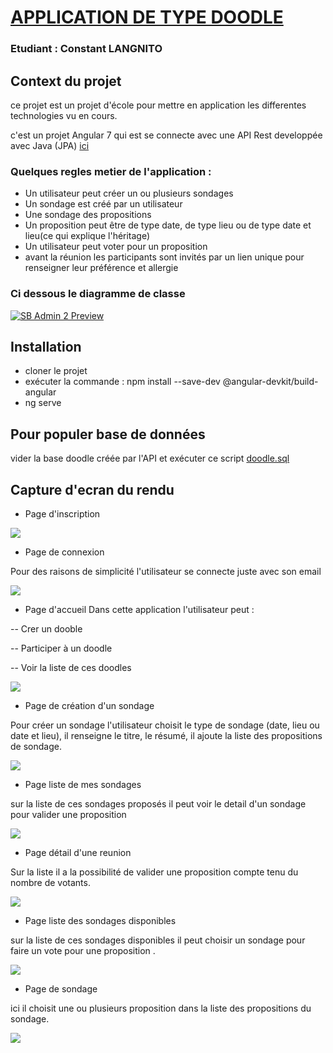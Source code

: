 # [APPLICATION DE TYPE DOODLE <DOODLE CST>](https://github.com/Constant23/Doodle-front)

### Etudiant : Constant LANGNITO

## Context du projet 

ce projet est un projet d'école pour mettre en application les differentes technologies vu en cours. 

c'est un projet Angular 7 qui est se connecte avec une API Rest developpée avec Java (JPA) [ici](https://github.com/Constant23/tpjpa2019sir)

### Quelques regles metier de l'application :

-   Un utilisateur peut créer un ou plusieurs sondages
-   Un sondage est créé par un utilisateur
-   Une sondage des propositions
-   Un proposition peut être de type date, de type lieu ou de type date et lieu(ce qui explique l'héritage)
-   Un utilisateur peut voter pour un proposition
-   avant la réunion les participants sont invités par un lien unique pour renseigner leur préférence et allergie

### Ci dessous le diagramme de classe 

[![SB Admin 2 Preview](https://github.com/Constant23/Doodle-front/blob/master/src/assets/capture/DC.PNG)](https://github.com/Constant23/Doodle-front/blob/master/src/assets/capture/DC.PNG)

## Installation 

-  cloner le projet 
-  exécuter la commande :  npm install --save-dev @angular-devkit/build-angular
- ng serve

## Pour populer base de données 

vider la base doodle créée par l'API et exécuter ce script [doodle.sql](https://github.com/Constant23/Doodle-front/blob/master/dooble.sql)

## Capture d'ecran du rendu 
-   Page d'inscription 

[![](https://github.com/Constant23/Doodle-front/blob/master/src/assets/capture/1.PNG)](https://github.com/Constant23/Doodle-front/blob/master/src/assets/capture/1.PNG)

-   Page de connexion 

Pour des raisons de simplicité l'utilisateur se connecte juste avec son email

[![](https://github.com/Constant23/Doodle-front/blob/master/src/assets/capture/2.PNG)](https://github.com/Constant23/Doodle-front/blob/master/src/assets/capture/2.PNG)

-   Page d'accueil
Dans cette application l'utilisateur peut :

-- Crer un dooble 

-- Participer à un doodle 

-- Voir la liste de ces doodles 


[![](https://github.com/Constant23/Doodle-front/blob/master/src/assets/capture/3.PNG)](https://github.com/Constant23/Doodle-front/blob/master/src/assets/capture/3.PNG)

-   Page de création d'un sondage  

Pour créer un sondage l'utilisateur choisit le type de sondage (date, lieu ou date et lieu), il renseigne le titre, le résumé, il ajoute la liste des propositions de sondage. 

[![](https://github.com/Constant23/Doodle-front/blob/master/src/assets/capture/4.PNG)](https://github.com/Constant23/Doodle-front/blob/master/src/assets/capture/4.PNG)

-   Page liste de mes sondages 

sur la liste de ces sondages proposés il peut voir le detail d'un sondage pour valider une proposition

[![](https://github.com/Constant23/Doodle-front/blob/master/src/assets/capture/5.PNG)](https://github.com/Constant23/Doodle-front/blob/master/src/assets/capture/5.PNG)

-   Page détail d'une reunion  

Sur la liste il a la possibilité de valider une proposition compte tenu du nombre de votants.  

[![](https://github.com/Constant23/Doodle-front/blob/master/src/assets/capture/7.PNG)](https://github.com/Constant23/Doodle-front/blob/master/src/assets/capture/7.PNG)

-   Page liste des sondages disponibles 

sur la liste de ces sondages disponibles il peut choisir un sondage pour faire un vote pour une proposition . 

[![](https://github.com/Constant23/Doodle-front/blob/master/src/assets/capture/6.PNG)](https://github.com/Constant23/Doodle-front/blob/master/src/assets/capture/6.PNG)

-   Page de sondage 


ici il choisit une ou plusieurs proposition dans la liste des propositions du sondage.  

[![](https://github.com/Constant23/Doodle-front/blob/master/src/assets/capture/8.PNG)](https://github.com/Constant23/Doodle-front/blob/master/src/assets/capture/8.PNG)



